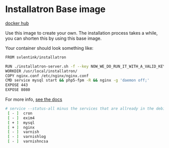 # Installatron Base image

[docker hub](https://hub.docker.com/r/svlentink/installatron/)

Use this image to create your own.
The installation process takes a while,
you can shorten this by using this base image.

Your container should look something like:
```bash
FROM svlentink/installatron

RUN ./installatron-server.sh -f --key NOW_WE_DO_RUN_IT_WITH_A_VALID_KEY
WORKDIR /usr/local/installatron/
COPY nginx.conf /etc/nginx/nginx.conf
CMD service mysql start && php5-fpm -R && nginx -g 'daemon off;'
EXPOSE 443
EXPOSE 8080

```

For more info, [see the docs](http://installatron.com/developer/server#2.3)


```bash
# service --status-all minus the services that are allready in the debian:8 docker
 [ - ]  cron
 [ - ]  exim4
 [ + ]  mysql
 [ + ]  nginx
 [ - ]  varnish
 [ - ]  varnishlog
 [ - ]  varnishncsa
```
